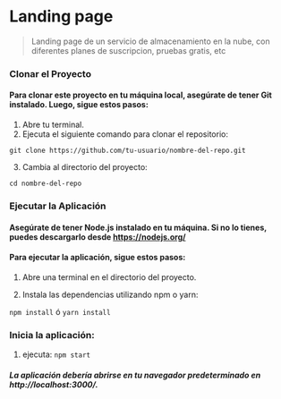 # Landing page
> Landing page de un servicio de almacenamiento en la nube, con diferentes planes de suscripcion, pruebas gratis, etc

### Clonar el Proyecto
#### Para clonar este proyecto en tu máquina local, asegúrate de tener Git instalado. Luego, sigue estos pasos:

1. Abre tu terminal.
2. Ejecuta el siguiente comando para clonar el repositorio:
 
  `git clone https://github.com/tu-usuario/nombre-del-repo.git`
   
3. Cambia al directorio del proyecto:

`cd nombre-del-repo`

### Ejecutar la Aplicación
#### Asegúrate de tener Node.js instalado en tu máquina. Si no lo tienes, puedes descargarlo desde https://nodejs.org/

#### Para ejecutar la aplicación, sigue estos pasos:

1. Abre una terminal en el directorio del proyecto.

2. Instala las dependencias utilizando npm o yarn:

`npm install` ó `yarn install`

### Inicia la aplicación:

1. ejecuta: `npm start`

##### La aplicación debería abrirse en tu navegador predeterminado en http://localhost:3000/.


